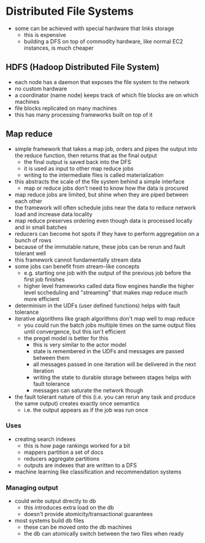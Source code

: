 # Distributed File Systems

- some can be achieved with special hardware that links storage
  - this is expensive
  - building a DFS on top of commodity hardware, like normal EC2 instances, is much cheaper

## HDFS (Hadoop Distributed File System)

- each node has a daemon that exposes the file system to the network
- no custom hardware
- a coordinator (name node) keeps track of which file blocks are on which machines
- file blocks replicated on many machines
- this has many processing frameworks built on top of it

## Map reduce

- simple framework that takes a map job, orders and pipes the output into the reduce function, then returns that as the final output
  - the final output is saved back into the DFS
  - it is used as input to other map reduce jobs
  - writing to the intermediate files is called materialization
- this abstracts the scale of the file system behind a simple interface
  - map or reduce jobs don't need to know how the data is procured
- map reduce jobs are limited, but shine when they are piped between each other
- the framework will often schedule jobs near the data to reduce network load and increase data locality
- map reduce preserves ordering even though data is processed locally and in small batches
- reducers can become hot spots if they have to perform aggregation on a bunch of rows
- because of the immutable nature, these jobs can be rerun and fault tolerant well
- this framework cannot fundamentally stream data
- some jobs can benefit from stream-like concepts
  - e.g. starting one job with the output of the previous job before the first job finishes
  - higher level frameworks called data flow engines handle the higher level sccheduling and "streaming" that makes map reduce much more efficient
- determinism in the UDFs (user defined functions) helps with fault tolerance
- iterative algorithms like graph algorithms don't map well to map reduce
  - you could run the batch jobs multiple times on the same output files until convergence, but this isn't efficient
  - the pregel model is better for this
    - this is very similar to the actor model
    - state is remembered in the UDFs and messages are passed between them
    - all messages passed in one iteration will be delivered in the next iteration
    - writing the state to durable storage between stages helps with fault tolerance
    - messages can saturate the network though
- the fault tolerant nature of this (i.e. you can rerun any task and produce the same output) creates exactly once semantics
  - i.e. the output appears as if the job was run once

### Uses

- creating search indexes
  - this is how page rankings worked for a bit
  - mappers partition a set of docs
  - reducers aggregate partitions
  - outputs are indexes that are written to a DFS
- machine learning like classification and recommendation systems

### Managing output

- could write output directly to db
  - this introduces extra load on the db
  - doesn't provide atomicity/transactional guarantees
- most systems build db files
  - these can be moved onto the db machines
  - the db can atomically switch between the two files when ready
